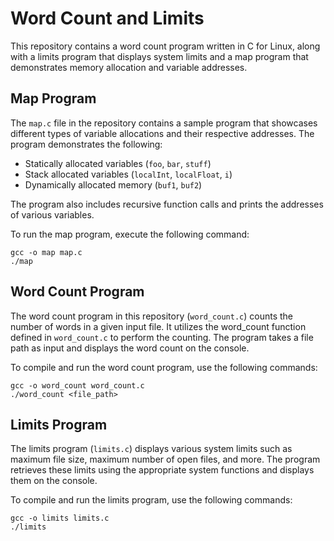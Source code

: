 # Word Count and Limits

This repository contains a word count program written in C for Linux, along with a limits program that displays system limits and a map program that demonstrates memory allocation and variable addresses.

## Map Program

The `map.c` file in the repository contains a sample program that showcases different types of variable allocations and their respective addresses. The program demonstrates the following:

- Statically allocated variables (`foo`, `bar`, `stuff`)
- Stack allocated variables (`localInt`, `localFloat`, `i`)
- Dynamically allocated memory (`buf1`, `buf2`)

The program also includes recursive function calls and prints the addresses of various variables.

To run the map program, execute the following command:

```shell
gcc -o map map.c
./map
```

## Word Count Program
The word count program in this repository (`word_count.c`) counts the number of words in a given input file. It utilizes the word_count function defined in `word_count.c` to perform the counting. The program takes a file path as input and displays the word count on the console.

To compile and run the word count program, use the following commands:
```shell
gcc -o word_count word_count.c
./word_count <file_path>
```

## Limits Program
The limits program (`limits.c`) displays various system limits such as maximum file size, maximum number of open files, and more. The program retrieves these limits using the appropriate system functions and displays them on the console.

To compile and run the limits program, use the following commands:
```shell
gcc -o limits limits.c
./limits
```